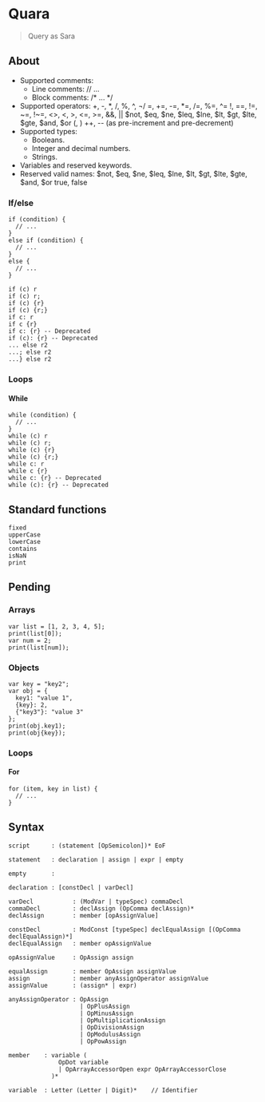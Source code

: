# Quara
> Query as Sara

## About

- Supported comments:
  - Line comments: // ...
  - Block comments: /* ... */
- Supported operators:
  +, -, *, /, %, ^, ¬/
  =, +=, -=, *=, /=, %=, ^=
  !, ==, !=, ~=, !~=, <>, <, >, <=, >=, &&, ||
  $not, $eq, $ne, $leq, $lne, $lt, $gt, $lte, $gte, $and, $or
  (, )
  ++, -- (as pre-increment and pre-decrement)
- Supported types:
  - Booleans.
  - Integer and decimal numbers.
  - Strings.
- Variables and reserved keywords.
- Reserved valid names:
  $not, $eq, $ne, $leq, $lne, $lt, $gt, $lte, $gte, $and, $or
  true, false

### If/else

```
if (condition) {
  // ...
}
else if (condition) {
  // ...
}
else {
  // ...
}

if (c) r
if (c) r;
if (c) {r}
if (c) {r;}
if c: r
if c {r}
if c: {r} -- Deprecated
if (c): {r} -- Deprecated
... else r2
...; else r2
...} else r2
```

### Loops

#### While
```
while (condition) {
  // ...
}
while (c) r
while (c) r;
while (c) {r}
while (c) {r;}
while c: r
while c {r}
while c: {r} -- Deprecated
while (c): {r} -- Deprecated
```

## Standard functions
```
fixed
upperCase
lowerCase
contains
isNaN
print
```

## Pending

### Arrays
```
var list = [1, 2, 3, 4, 5];
print(list[0]);
var num = 2;
print(list[num]);
```

### Objects
```
var key = "key2";
var obj = {
  key1: "value 1",
  {key}: 2,
  {"key3"}: "value 3"
};
print(obj.key1);
print(obj{key});
```

### Loops

#### For
```
for (item, key in list) {
  // ...
}
```

## Syntax

```
script      : (statement [OpSemicolon])* EoF

statement   : declaration | assign | expr | empty

empty       :

declaration : [constDecl | varDecl]

varDecl           : (ModVar | typeSpec) commaDecl
commaDecl         : declAssign (OpComma declAssign)*
declAssign        : member [opAssignValue]

constDecl         : ModConst [typeSpec] declEqualAssign [(OpComma declEqualAssign)*]
declEqualAssign   : member opAssignValue

opAssignValue     : OpAssign assign

equalAssign       : member OpAssign assignValue
assign            : member anyAssignOperator assignValue
assignValue       : (assign* | expr)

anyAssignOperator : OpAssign
                    | OpPlusAssign
                    | OpMinusAssign
                    | OpMultiplicationAssign
                    | OpDivisionAssign
                    | OpModulusAssign
                    | OpPowAssign

member    : variable (
              OpDot variable
              | OpArrayAccessorOpen expr OpArrayAccessorClose
            )*

variable  : Letter (Letter | Digit)*    // Identifier

```